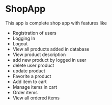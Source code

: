 # ShopApp
This app is complete shop app with features like
- Registration of users
- Logging In
- Logout
- View all products added in database
- View product description
- add new product by logged in user
- delete user product
- update product
- Favorite a product
- Add item to cart
- Manage items in cart
- Order items
- View all ordered items
